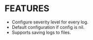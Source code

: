 # FEATURES
- Configure severity level for every log.
- Default configuration if config is nil.
- Supports saving logs to files.
